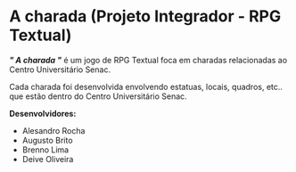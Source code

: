 # **A charada**  (Projeto Integrador - RPG Textual)

**_" A charada "_** é um jogo de RPG Textual foca em charadas relacionadas ao Centro Universitário Senac.

Cada charada foi desenvolvida envolvendo estatuas, locais, quadros, etc.. que estão dentro do Centro Universitário Senac.

**Desenvolvidores:**
- Alesandro Rocha
- Augusto Brito
- Brenno Lima
- Deive Oliveira 



